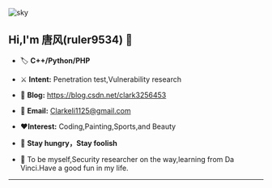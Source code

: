 ![sky](https://user-images.githubusercontent.com/19742969/142717283-6c4f0677-1e33-4e36-9a48-f361b3c998d0.jpg)

## **Hi,I'm 唐风(ruler9534)  ​:deciduous_tree:​**
- :label: **C++/Python/PHP**
- :crossed_swords: **Intent:** Penetration test,Vulnerability research
- :dart: **Blog:** https://blog.csdn.net/clark3256453

- :e-mail: **Email:** Clarkeli1125@gmail.com
- :heart:**Interest:** Coding,Painting,Sports,and Beauty
-  :battery: **Stay hungry，Stay foolish**
- :facepunch: To be myself,Security researcher on the way,learning from Da Vinci.Have a good fun in my life.

---

